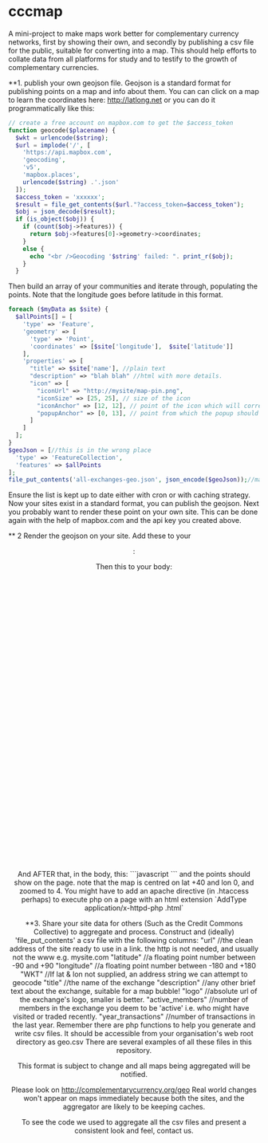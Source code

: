 # cccmap
A mini-project to make maps work better for complementary currency networks, first by showing their own, and secondly by publishing a csv file for the public, suitable for converting into a map.
This should help efforts to collate data from all platforms for study and to testify to the growth of complementary currencies.

**1. publish your own geojson file.
Geojson is a standard format for publishing points on a map and info about them.
You can can click on a map to learn the coordinates here: http://latlong.net
or you can do it programmatically like this:
```php
// create a free account on mapbox.com to get the $access_token
function geocode($placename) {
  $wkt = urlencode($string);
  $url = implode('/', [
    'https://api.mapbox.com',
    'geocoding',
    'v5',
    'mapbox.places',
    urlencode($string) .'.json'
  ]);
  $access_token = 'xxxxxx';
  $result = file_get_contents($url."?access_token=$access_token");
  $obj = json_decode($result);
  if (is_object($obj)) {
    if (count($obj->features)) {
      return $obj->features[0]->geometry->coordinates;
    }
    else {
      echo "<br />Geocoding '$string' failed: ". print_r($obj);
    }
  }
```
Then build an array of your communities and iterate through, populating the points. Note that the longitude goes before latitude in this format.
```php
foreach ($myData as $site) {
  $allPoints[] = [
    'type' => 'Feature',
    'geometry' => [
      'type' => 'Point',
      'coordinates' => [$site['longitude'],  $site['latitude']]
    ],
    'properties' => [
      "title" => $site['name'], //plain text
      "description" => "blah blah" //html with more details.
      "icon" => [
        "iconUrl" => "http://mysite/map-pin.png",
        "iconSize" => [25, 25], // size of the icon
        "iconAnchor" => [12, 12], // point of the icon which will correspond to marker's location
        "popupAnchor" => [0, 13], // point from which the popup should open relative to the iconAnchor
      ]
    ]
  ];
}
$geoJson = [//this is in the wrong place
  'type' => 'FeatureCollection',
  'features' => $allPoints
];
file_put_contents('all-exchanges-geo.json', json_encode($geoJson));//maybe best at the web root?
```
Ensure the list is kept up to date either with cron or with caching strategy.
Now your sites exist in a standard format, you can publish the geojson. Next you probably want to render these point on your own site. This can be done again with the help of mapbox.com and the api key you created above.

** 2 Render the geojson on your site.
Add these to your <header>:
<script src="https://api.mapbox.com/mapbox.js/v3.1.0/mapbox.js"></script>
<link href="https://api.mapbox.com/mapbox.js/v3.1.0/mapbox.css" rel="stylesheet" />
<meta name='viewport' content='initial-scale=1,maximum-scale=1,user-scalable=no' />
Then this to your body:
<div id="map" style="width: 90%; height: 600px;"></div>
And AFTER that, in the body, this:
```javascript
<script>
  L.mapbox.accessToken = 'pk.eyJ1IjoibWF0c2xhdHMiLCJhIjoiY2oyeXcxdzdmMDBhNTMyanNmbzN1dGt2cSJ9.XUw8z45hXx8MoXgQ-G5QUw';
  var map = L.mapbox.map('map', 'mapbox.streets').setView([40, 0], 4);
  var myLayer = L.mapbox.featureLayer().addTo(map);
  var geoJson = <?php include './all-exchanges-geo.json'; ?>
  myLayer.on('layeradd', function(e) {
    var marker = e.layer,
      feature = marker.feature;
    marker.setIcon(L.icon(feature.properties.icon));
  });
  myLayer.setGeoJSON(geoJson);
</script>
```
and the points should show on the page. note that the map is centred on lat +40 and lon 0, and zoomed to 4. You might have to add an apache directive (in .htaccess perhaps) to execute php on a page with an html extension
`AddType application/x-httpd-php .html`

**3. Share your site data for others (Such as the Credit Commons Collective) to aggregate and process.
Construct and (ideally) 'file_put_contents' a csv file with the following columns:
"url" //the clean address of the site ready to use in a link. the http is not needed, and usually not the www e.g. mysite.com
"latitude" //a floating point number between -90 and +90
"longitude" //a floating point number between -180 and +180
"WKT" //If lat & lon not supplied, an address string we can attempt to geocode
"title" //the name of the exchange
"description" //any other brief text about the exchange, suitable for a map bubble!
"logo" //absolute url of the exchange's logo, smaller is better.
"active_members" //number of members in the exchange you deem to be 'active' i.e. who might have visited or traded recently.
"year_transactions" //number of transactions in the last year.
Remember there are php functions to help you generate and write csv files. It should be accessible from your organisation's web root directory as geo.csv
There are several examples of all these files in this repository.

This format is subject to change and all maps being aggregated will be notified.

Please look on http://complementarycurrency.org/geo
Real world changes won't appear on maps immediately because both the sites, and the aggregator are likely to be keeping caches.

To see the code we used to aggregate all the csv files and present a consistent look and feel, contact us.
